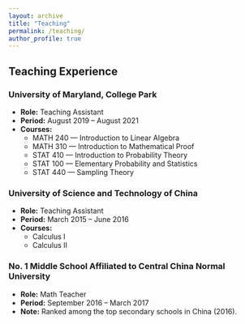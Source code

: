 ```yaml
---
layout: archive
title: "Teaching"
permalink: /teaching/
author_profile: true
---
```


## Teaching Experience

### University of Maryland, College Park
- **Role:** Teaching Assistant  
- **Period:** August 2019 – August 2021  
- **Courses:**  
  - MATH 240 — Introduction to Linear Algebra  
  - MATH 310 — Introduction to Mathematical Proof  
  - STAT 410 — Introduction to Probability Theory  
  - STAT 100 — Elementary Probability and Statistics  
  - STAT 440 — Sampling Theory

### University of Science and Technology of China
- **Role:** Teaching Assistant  
- **Period:** March 2015 – June 2016  
- **Courses:**  
  - Calculus I  
  - Calculus II

### No. 1 Middle School Affiliated to Central China Normal University
- **Role:** Math Teacher  
- **Period:** September 2016 – March 2017  
- **Note:** Ranked among the top secondary schools in China (2016).

